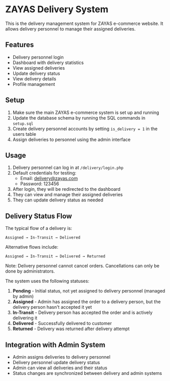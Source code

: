 # ZAYAS Delivery System

This is the delivery management system for ZAYAS e-commerce website. It allows delivery personnel to manage their assigned deliveries.

## Features

- Delivery personnel login
- Dashboard with delivery statistics
- View assigned deliveries
- Update delivery status
- View delivery details
- Profile management

## Setup

1. Make sure the main ZAYAS e-commerce system is set up and running
2. Update the database schema by running the SQL commands in `setup.sql`
3. Create delivery personnel accounts by setting `is_delivery = 1` in the users table
4. Assign deliveries to personnel using the admin interface

## Usage

1. Delivery personnel can log in at `/delivery/login.php`
2. Default credentials for testing:
   - Email: delivery@zayas.com
   - Password: 123456
3. After login, they will be redirected to the dashboard
4. They can view and manage their assigned deliveries
5. They can update delivery status as needed

## Delivery Status Flow

The typical flow of a delivery is:

```
Assigned → In-Transit → Delivered
```

Alternative flows include:

```
Assigned → In-Transit → Delivered → Returned
```

Note: Delivery personnel cannot cancel orders. Cancellations can only be done by administrators.

The system uses the following statuses:

1. **Pending** - Initial status, not yet assigned to delivery personnel (managed by admin)
2. **Assigned** - Admin has assigned the order to a delivery person, but the delivery person hasn't accepted it yet
3. **In-Transit** - Delivery person has accepted the order and is actively delivering it
4. **Delivered** - Successfully delivered to customer
5. **Returned** - Delivery was returned after delivery attempt

## Integration with Admin System

- Admin assigns deliveries to delivery personnel
- Delivery personnel update delivery status
- Admin can view all deliveries and their status
- Status changes are synchronized between delivery and admin systems
